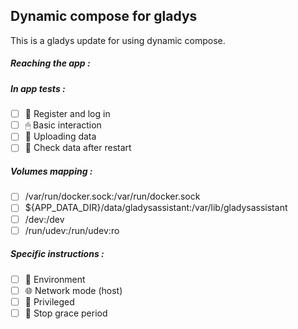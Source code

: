 ## Dynamic compose for gladys
This is a gladys update for using dynamic compose.
##### Reaching the app :
##### In app tests :
- [ ] 📝 Register and log in
- [ ] 🖱 Basic interaction
- [ ] 🌆 Uploading data
- [ ] 🔄 Check data after restart
##### Volumes mapping :
- [ ] /var/run/docker.sock:/var/run/docker.sock
- [ ] ${APP_DATA_DIR}/data/gladysassistant:/var/lib/gladysassistant
- [ ] /dev:/dev
- [ ] /run/udev:/run/udev:ro
##### Specific instructions :
- [ ] 🌳 Environment
- [ ] 🌐 Network mode (host)
- [ ] 👑 Privileged
- [ ] 👼 Stop grace period
